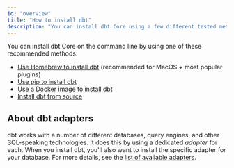 ```yaml
---
id: "overview"
title: "How to install dbt"
description: "You can install dbt Core using a few different tested methods."
---
```


You can install dbt Core on the command line by using one of these recommended methods:

- [Use Homebrew to install dbt](install/homebrew) (recommended for MacOS + most popular plugins)
- [Use pip to install dbt](install/pip)
- [Use a Docker image to install dbt](install/docker)
- [Install dbt from source](install/from-source)


## About dbt adapters

dbt works with a number of different databases, query engines, and other SQL-speaking technologies. It does this by using a dedicated _adapter_ for each. When you install dbt, you'll also want to install the specific adapter for your database. For more details, see the [list of available adapters](available-adapters).
